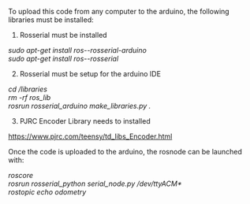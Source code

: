 To upload this code from any computer to the arduino, the following libraries must be installed:

1) Rosserial must be installed
	
_sudo apt-get install ros-<distro>-rosserial-arduino <br />
sudo apt-get install ros-<distro>-rosserial_ <br />

2) Rosserial must be setup for the arduino IDE

_cd <sketchbook>/libraries <br />
rm -rf ros_lib <br />
rosrun rosserial_arduino make_libraries.py ._

3) PJRC Encoder Library needs to installed

https://www.pjrc.com/teensy/td_libs_Encoder.html

Once the code is uploaded to the arduino, the rosnode can be launched with:

_roscore <br />
rosrun rosserial_python serial_node.py /dev/ttyACM* <br />
rostopic echo odometry_
